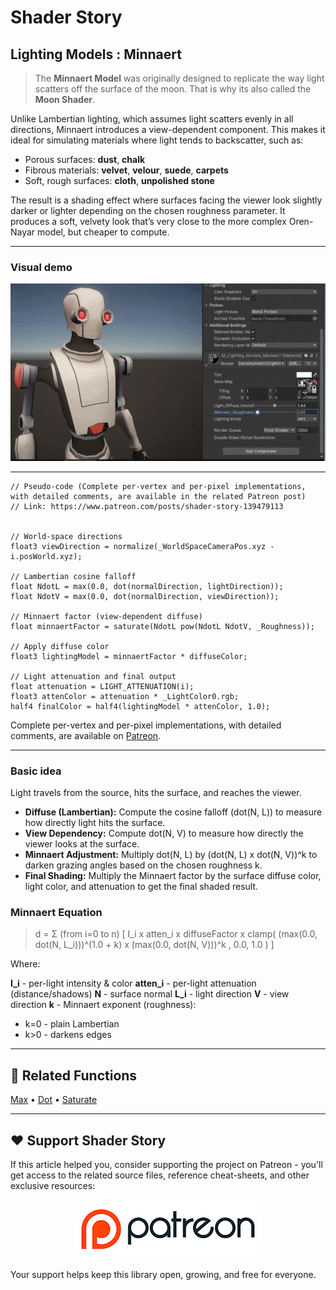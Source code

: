 # Shader Story

## Lighting Models : Minnaert

> The **Minnaert Model** was originally designed to replicate the way light scatters off the surface of the moon. That is why its also called the **Moon Shader**.

Unlike Lambertian lighting, which assumes light scatters evenly in all directions, Minnaert introduces a view-dependent component. This makes it ideal for simulating materials where light tends to backscatter, such as:

- Porous surfaces: **dust**, **chalk**
- Fibrous materials: **velvet**, **velour**, **suede**, **carpets**
- Soft, rough surfaces: **cloth**, **unpolished stone**

The result is a shading effect where surfaces facing the viewer look slightly darker or lighter depending on the chosen roughness parameter. It produces a soft, velvety look that’s very close to the more complex Oren-Nayar model, but cheaper to compute.

---

### Visual demo

<p align="center">
<img src="https://github.com/DeGGeD/ShaderStory/blob/main/Resources/Images/Chapters/Lighting/Models/Minnaert/DA_Lighting_Models_Minnaert_Demo_01.gif" alt="Shader Story: Lighting Models - Minnaert" title="Shader Story: Lighting Models - Minnaert">
</p>

---

```hlsl
// Pseudo-code (Complete per-vertex and per-pixel implementations, with detailed comments, are available in the related Patreon post)
// Link: https://www.patreon.com/posts/shader-story-139479113


// World-space directions
float3 viewDirection = normalize(_WorldSpaceCameraPos.xyz - i.posWorld.xyz);

// Lambertian cosine falloff
float NdotL = max(0.0, dot(normalDirection, lightDirection));
float NdotV = max(0.0, dot(normalDirection, viewDirection));

// Minnaert factor (view-dependent diffuse)
float minnaertFactor = saturate(NdotL pow(NdotL NdotV, _Roughness));

// Apply diffuse color
float3 lightingModel = minnaertFactor * diffuseColor;

// Light attenuation and final output
float attenuation = LIGHT_ATTENUATION(i);
float3 attenColor = attenuation * _LightColor0.rgb;
half4 finalColor = half4(lightingModel * attenColor, 1.0);

```

Complete per-vertex and per-pixel implementations, with detailed comments, are available on [Patreon](https://www.patreon.com/posts/shader-story-139479113).

---

### Basic idea

Light travels from the source, hits the surface, and reaches the viewer.

- **Diffuse (Lambertian):** Compute the cosine falloff (dot(N, L)) to measure how directly light hits the surface.
- **View Dependency:** Compute dot(N, V) to measure how directly the viewer looks at the surface.
- **Minnaert Adjustment:** Multiply dot(N, L) by (dot(N, L) x dot(N, V))^k to darken grazing angles based on the chosen roughness k.
- **Final Shading:** Multiply the Minnaert factor by the surface diffuse color, light color, and attenuation to get the final shaded result.


### Minnaert Equation

> d = Σ (from i=0 to n) [ I_i x atten_i x diffuseFactor x clamp( (max(0.0, dot(N, L_i)))^(1.0 + k) x (max(0.0, dot(N, V)))^k , 0.0, 1.0 ) ]

Where:

**I_i**​ - per-light intensity & color
**atten_i**​ - per-light attenuation (distance/shadows)
**N** - surface normal
**L_i**​ - light direction
**V** - view direction
**k** - Minnaert exponent (roughness):
- k=0 - plain Lambertian
- k>0 - darkens edges

---

## 🔗 Related Functions

[Max](https://github.com/DeGGeD/ShaderStory/blob/main/Chapters/CommonFunctions/MinMax.md) • [Dot](https://github.com/DeGGeD/ShaderStory/blob/main/Chapters/CommonFunctions/Dot.md) • [Saturate](https://github.com/DeGGeD/ShaderStory/blob/main/Chapters/CommonFunctions/ClampSaturate.md)

---

## ❤️ Support Shader Story

If this article helped you, consider supporting the project on Patreon - you'll get access to the related source files, reference cheat-sheets, and other exclusive resources:

<p align="center">
  <a href="https://www.patreon.com/decompiled_art" target="_blank">
    <img src="https://github.com/DeGGeD/ShaderStory/blob/main/Resources/Images/Github/ShaderStory_Github_Patreon.jpg" alt="DecompiledArt on Patreon">
  </a>
</p>

Your support helps keep this library open, growing, and free for everyone.
